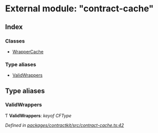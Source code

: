 # External module: "contract-cache"

## Index

### Classes

* [WrapperCache](../classes/_contract_cache_.wrappercache.md)

### Type aliases

* [ValidWrappers](_contract_cache_.md#validwrappers)

## Type aliases

###  ValidWrappers

Ƭ **ValidWrappers**: *keyof CFType*

*Defined in [packages/contractkit/src/contract-cache.ts:42](https://github.com/celo-org/celo-monorepo/blob/06adf8b7a/packages/contractkit/src/contract-cache.ts#L42)*
